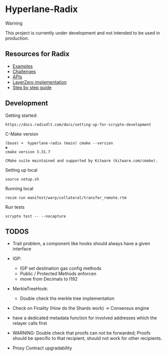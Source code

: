 # Hyperlane-Radix

> [!WARNING]  
> This project is currently under development and not intended to be used in production.

## Resources for Radix

- [Examples](https://github.com/radixdlt/scrypto-examples)
- [Challenges](https://github.com/radixdlt/scrypto-challenges)
- [APIs](https://docs.radixdlt.com/docs/network-apis)
- [LayerZero implementation](https://github.com/radixdlt/layerzero/blob/main/tools/lz-cli/src/lz_core_api_client.rs)
- [Step by step guide](https://docs.radixdlt.com/docs/learning-step-by-step)

## Development

Getting started:

```
https://docs.radixdlt.com/docs/setting-up-for-scrypto-development
```
C-Make version

```
(base) ➜  hyperlane-radix (main) cmake --version                                  ✱
cmake version 3.31.7

CMake suite maintained and supported by Kitware (kitware.com/cmake).
```

Setting up local

```
source setup.sh
```

Running local

```
resim run manifest/warp/collateral/transfer_remote.rtm
```

Run tests

```
scrypto test -- --nocapture
```

## TODOS

- Trait problem, a component like hooks should always have a given interface
- IGP:
  - IGP set destination gas config methods
  - Public / Protected Methods enforcen
  - move from Decimals to I192
- MerkleTreeHook:
  - Double check the merkle tree implementation

- Check on Finality (How do the Shards work) -> Consensus engine
- have a dedicated metadata function for involved addresses which the relayer calls first
- WARNING: Double check that proofs can not be forwarded; Proofs should be specific to that recipient, should not work for other recipients.
- Proxy Contract upgradability
